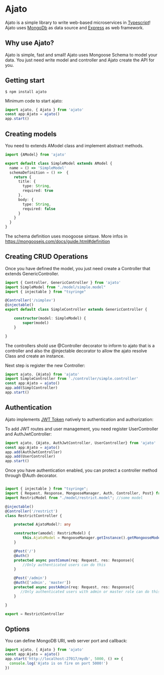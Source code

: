 # Ajato

Ajato is a simple library to write web-based microservices in [Typescript](https://www.typescriptlang.org/)! Ajato uses [MongoDb](https://www.mongodb.com/) as data source and [Express](https://expressjs.com/) as web framework.

## Why use Ajato?

Ajato is simple, fast and small! Ajato uses Mongoose Schema to model your data. You just need write model and controller and Ajato create the API for you.

## Getting start

```console
$ npm install ajato
```

Minimum code to start ajato:

```typescript
import ajato, { Ajato } from 'ajato'
const app:Ajato = ajato()
app.start()
```

## Creating models

You need to extends AModel class and implement abstract methods.

```typescript
import {AModel} from 'ajato'

export default class SimpleModel extends AModel {
  name = () => 'SimpleModel'
  schemaDefinition = () =>  {
    return {
      title: {
        type: String,
        required: true
      },
      body: {
        type: String,
        required: false
      }
    }
  }
}
```

The schema definition uses moogoose sintaxe. More infos in https://mongoosejs.com/docs/guide.html#definition

## Creating CRUD Operations

Once you have defined the model, you just need create a Controller that extends GenericController.

```typescript
import { Controller, GenericController } from 'ajato'
import SimpleModel from "./model/simple.model"
import { injectable } from "tsyringe"

@Controller('/simplev')
@injectable()
export default class SimpleController extends GenericController {

    constructor(model: SimpleModel) {
        super(model)
    }

}
```

The controllers shold use @Controller decorator to inform to ajato that is a controller and also the @injectable decorator to allow the ajato resolve Class and create an instance.

Next step is register the new Controller:

```typescript
import ajato, {Ajato} from 'ajato'
import SimpleController from './controller/simple.controller'
const app:Ajato = ajato()
app.add(SimplController)
app.start()
```

## Authentication

Ajato implements [JWT Token](https://jwt.io/) natively to authentication and authorization:

To add JWT routes and user management, you need register UserController and AuthJwtController:

```typescript
import ajato, {Ajato, AuthJwtController, UserController} from 'ajato'
const app:Ajato = ajato()
app.add(AuthJwtController)
app.add(UserController)
app.start()
```

Once you have authentication enabled, you can protect a controller method through @Auth decorator.

```typescript

import { injectable } from "tsyringe";
import { Request, Response, MongooseManager, Auth, Controller, Post} from 'ajato'
import RestricModel from "./model/restrict.model"; //some model

@injectable()
@Controller('/restrict')
class RestrictController {

    protected AjatoModel?: any

    constructor(amodel: RestricModel) {
        this.AjatoModel = MongooseManager.getInstance().getMongooseModel(amodel)
    }

    @Post('/')
    @Auth()
    protected async postComum(req: Request, res: Response){
        //Only authenticated users can do this
    }

    @Post('/admin')
    @Auth(['admin', 'master'])
    protected async postAdmin(req: Request, res: Response){
       //Only authenticated users with admin or master role can do this
    }

}

export = RestrictController

```

## Options

You can define MongoDB URI, web server port and callback:

```typescript
import ajato, { Ajato } from 'ajato'
const app:Ajato = ajato()
app.start('http://localhost:27017/mydb', 5000, () => {
  console.log('Ajato is on fire on port 5000!')
})
```